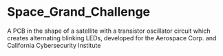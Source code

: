 # Space_Grand_Challenge
A PCB in the shape of a satellite with a transistor oscillator circuit which creates alternating blinking LEDs, developed for the Aerospace Corp. and California Cybersecurity Institute
